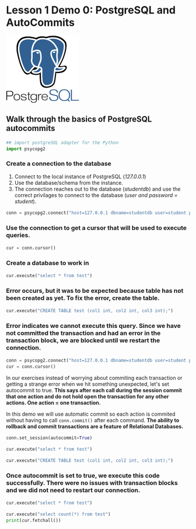 # Lesson 1 Demo 0: PostgreSQL and AutoCommits

![image](postgresSQLlogo.png)

## Walk through the basics of PostgreSQL autocommits 


```python
## import postgreSQL adapter for the Python
import psycopg2
```

### Create a connection to the database
1. Connect to the local instance of PostgreSQL (*127.0.0.1*)
2. Use the database/schema from the instance. 
3. The connection reaches out to the database (*studentdb*) and use the correct privilages to connect to the database (*user and password = student*).


```python
conn = psycopg2.connect("host=127.0.0.1 dbname=studentdb user=student password=student")
```

### Use the connection to get a cursor that will be used to execute queries.


```python
cur = conn.cursor()
```

### Create a database to work in


```python
cur.execute("select * from test")
```

### Error occurs, but it was to be expected because table has not been created as yet. To fix the error, create the table. 


```python
cur.execute("CREATE TABLE test (col1 int, col2 int, col3 int);")
```

### Error indicates we cannot execute this query. Since we have not committed the transaction and had an error in the transaction block, we are blocked until we restart the connection.


```python
conn = psycopg2.connect("host=127.0.0.1 dbname=studentdb user=student password=student")
cur = conn.cursor()
```

In our exercises instead of worrying about commiting each transaction or getting a strange error when we hit something unexpected, let's set autocommit to true. **This says after each call during the session commit that one action and do not hold open the transaction for any other actions. One action = one transaction.**

In this demo we will use automatic commit so each action is commited without having to call `conn.commit()` after each command. **The ability to rollback and commit transactions are a feature of Relational Databases.**


```python
conn.set_session(autocommit=True)
```


```python
cur.execute("select * from test")
```


```python
cur.execute("CREATE TABLE test (col1 int, col2 int, col3 int);")
```

### Once autocommit is set to true, we execute this code successfully. There were no issues with transaction blocks and we did not need to restart our connection. 


```python
cur.execute("select * from test")
```


```python
cur.execute("select count(*) from test")
print(cur.fetchall())
```


```python

```
